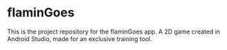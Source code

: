 # flaminGoes
This is the project repository for the flaminGoes app.
A 2D game created in Android Studio, made for an exclusive training tool.
